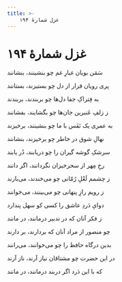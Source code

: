 ```yaml
---
title: >-
    غزل شمارهٔ ۱۹۴
---
```

# غزل شمارهٔ ۱۹۴

<div class="b" id="bn1"><div class="m1"><p>سَمَن بویان غبارِ غم چو بنشینند، بنشانند</p></div>
<div class="m2"><p>پری رویان قرار از دل چو بستیزند، بستانند</p></div></div>
<div class="b" id="bn2"><div class="m1"><p>به فِتراکِ جفا دل‌ها چو بربندند، بربندند</p></div>
<div class="m2"><p>ز زلفِ عَنبرین جان‌ها چو بگشایند، بفشانند</p></div></div>
<div class="b" id="bn3"><div class="m1"><p>به عمری یک نَفَس با ما چو بنشینند، برخیزند</p></div>
<div class="m2"><p>نهالِ شوق در خاطر چو برخیزند، بنشانند</p></div></div>
<div class="b" id="bn4"><div class="m1"><p>سرشکِ گوشه گیران را چو دریابند، دُر یابند</p></div>
<div class="m2"><p>رخِ مِهر از سحرخیزان نگردانند، اگر دانند</p></div></div>
<div class="b" id="bn5"><div class="m1"><p>ز چشمم لَعْلِ رُمّانی چو می‌خندند، می‌بارند</p></div>
<div class="m2"><p>ز رویم رازِ پنهانی چو می‌بینند، می‌خوانند</p></div></div>
<div class="b" id="bn6"><div class="m1"><p>دوایِ دَردِ عاشق را کسی کو سهل پندارد</p></div>
<div class="m2"><p>ز فکر آنان که در تدبیر درمانند، در مانند</p></div></div>
<div class="b" id="bn7"><div class="m1"><p>چو منصور از مراد آنان که بردارند، بر دارند</p></div>
<div class="m2"><p>بدین درگاه حافظ را چو می‌خوانند، می‌رانند</p></div></div>
<div class="b" id="bn8"><div class="m1"><p>در این حضرت چو مشتاقان نیاز آرند، ناز آرند</p></div>
<div class="m2"><p>که با این دَرد اگر دربند درمانند، در مانند</p></div></div>
